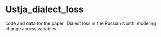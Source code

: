 # Ustja_dialect_loss
code and data for the paper 'Dialect loss in the Russian North: modeling change across variables'
